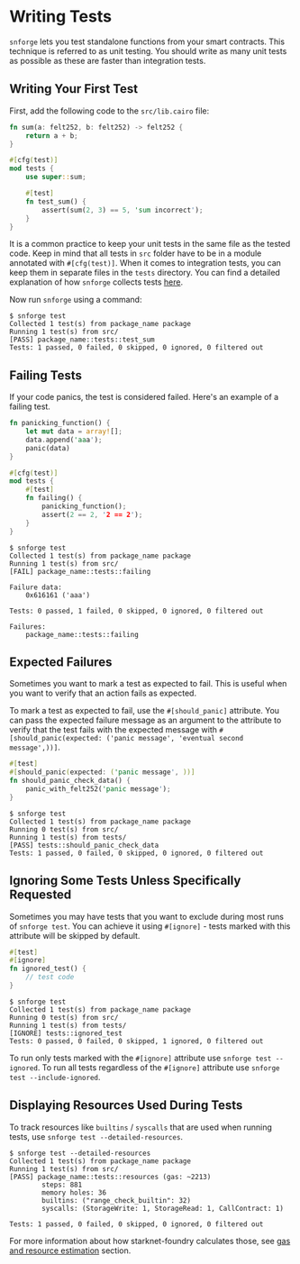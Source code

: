# Writing Tests

`snforge` lets you test standalone functions from your smart contracts. This technique is referred to as unit testing. You
should write as many unit tests as possible as these are faster than integration tests.

## Writing Your First Test

First, add the following code to the `src/lib.cairo` file:

```rust
fn sum(a: felt252, b: felt252) -> felt252 {
    return a + b;
}

#[cfg(test)]
mod tests {
    use super::sum;

    #[test]
    fn test_sum() {
        assert(sum(2, 3) == 5, 'sum incorrect');
    }
}
```

It is a common practice to keep your unit tests in the same file as the tested code. 
Keep in mind that all tests in `src` folder have to be in a module annotated with `#[cfg(test)]`.
When it comes to integration tests, you can keep them in separate files in the `tests` directory.
You can find a detailed explanation of how `snforge` collects tests [here](test-collection.md).

Now run `snforge` using a command:

```shell
$ snforge test
Collected 1 test(s) from package_name package
Running 1 test(s) from src/
[PASS] package_name::tests::test_sum
Tests: 1 passed, 0 failed, 0 skipped, 0 ignored, 0 filtered out
```

## Failing Tests

If your code panics, the test is considered failed. Here's an example of a failing test.

```rust
fn panicking_function() {
    let mut data = array![];
    data.append('aaa');
    panic(data)
}

#[cfg(test)]
mod tests {
    #[test]
    fn failing() {
        panicking_function();
        assert(2 == 2, '2 == 2');
    }
}
```

```shell
$ snforge test
Collected 1 test(s) from package_name package
Running 1 test(s) from src/
[FAIL] package_name::tests::failing

Failure data:
    0x616161 ('aaa')

Tests: 0 passed, 1 failed, 0 skipped, 0 ignored, 0 filtered out

Failures:
    package_name::tests::failing
```

## Expected Failures

Sometimes you want to mark a test as expected to fail. This is useful when you want to verify that an action fails as
expected.

To mark a test as expected to fail, use the `#[should_panic]` attribute. You can pass the expected failure message as an
argument to the attribute to verify that the test fails with the expected message
with `#[should_panic(expected: ('panic message', 'eventual second message',))]`.

```rust
#[test]
#[should_panic(expected: ('panic message', ))]
fn should_panic_check_data() {
    panic_with_felt252('panic message');
}
```

```shell
$ snforge test
Collected 1 test(s) from package_name package
Running 0 test(s) from src/
Running 1 test(s) from tests/
[PASS] tests::should_panic_check_data
Tests: 1 passed, 0 failed, 0 skipped, 0 ignored, 0 filtered out
```

## Ignoring Some Tests Unless Specifically Requested

Sometimes you may have tests that you want to exclude during most runs of `snforge test`.
You can achieve it using `#[ignore]` - tests marked with this attribute will be skipped by default.

```rust
#[test]
#[ignore]
fn ignored_test() {
    // test code
}
```

```shell
$ snforge test
Collected 1 test(s) from package_name package
Running 0 test(s) from src/
Running 1 test(s) from tests/
[IGNORE] tests::ignored_test
Tests: 0 passed, 0 failed, 0 skipped, 1 ignored, 0 filtered out
```

To run only tests marked with the  `#[ignore]` attribute use `snforge test --ignored`. 
To run all tests regardless of the `#[ignore]` attribute use `snforge test --include-ignored`.

## Displaying Resources Used During Tests

To track resources like `builtins` / `syscalls` that are used when running tests, use `snforge test --detailed-resources`.

```shell
$ snforge test --detailed-resources
Collected 1 test(s) from package_name package
Running 1 test(s) from src/
[PASS] package_name::tests::resources (gas: ~2213)
        steps: 881
        memory holes: 36
        builtins: ("range_check_builtin": 32)
        syscalls: (StorageWrite: 1, StorageRead: 1, CallContract: 1)

Tests: 1 passed, 0 failed, 0 skipped, 0 ignored, 0 filtered out
```

For more information about how starknet-foundry calculates those, see [gas and resource estimation](gas-and-resource-estimation.md) section.
